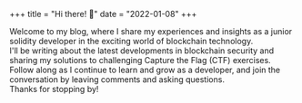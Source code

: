 +++
title = "Hi there! 👋"
date = "2022-01-08"
+++

Welcome to my blog, where I share my experiences and insights as a junior solidity developer in the exciting world of blockchain technology.\
I'll be writing about the latest developments in blockchain security and sharing my solutions to challenging Capture the Flag (CTF) exercises.\
Follow along as I continue to learn and grow as a developer, and join the conversation by leaving comments and asking questions.\
Thanks for stopping by!
